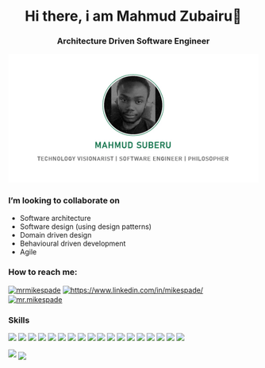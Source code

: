 <h1 align="center">Hi there, i am Mahmud Zubairu👋</h1> 
<h3 align="center">Architecture Driven Software Engineer</h3>
<p align="center" style="margin-bottom: 0;"><img src="https://github.com/merhmood/merhmood/blob/main/githubprof-100.jpg?raw=true"></p>

<h3>I’m looking to collaborate on</h3>
<ul>
<li>Software architecture</li>
<li>Software design (using design patterns)</li>
<li>Domain driven design</li>
<li>Behavioural driven development</li></li>
<li>Agile</li>
</ul>

<h3 align="left">How to reach me:</h3>
<p align="left">
<a href="https://twitter.com/merh_mood" target="_blank"><img align="center" src="https://raw.githubusercontent.com/rahuldkjain/github-profile-readme-generator/master/src/images/icons/Social/twitter.svg" alt="mrmikespade" height="30" width="40" /></a>
<a href="https://www.linkedin.com/in/mahmud-suberu-684020235/" target="_blank"><img align="center" src="https://raw.githubusercontent.com/rahuldkjain/github-profile-readme-generator/master/src/images/icons/Social/linked-in-alt.svg" alt="https://www.linkedin.com/in/mikespade/" height="30" width="40" /></a>
<a href="https://www.instagram.com/merh_mood/" target="_blank"><img align="center" src="https://raw.githubusercontent.com/rahuldkjain/github-profile-readme-generator/master/src/images/icons/Social/instagram.svg" alt="mr.mikespade" height="30" width="40" /></a>
</p>

<h3>Skills</h3>
<p>
<img src="https://img.shields.io/badge/react-%2320232a.svg?style=for-the-badge&logo=react&logoColor=%2361DAFB"> <img src="https://img.shields.io/badge/redux-%23593d88.svg?style=for-the-badge&logo=redux&logoColor=white"> <img src="https://img.shields.io/badge/node.js-6DA55F?style=for-the-badge&logo=node.js&logoColor=white"> <img src="https://img.shields.io/badge/express.js-%23404d59.svg?style=for-the-badge&logo=express&logoColor=%2361DAFB"> <img src="https://img.shields.io/badge/SASS-hotpink.svg?style=for-the-badge&logo=SASS&logoColor=white"> <img src="https://img.shields.io/badge/vuejs-%2335495e.svg?style=for-the-badge&logo=vuedotjs&logoColor=%234FC08D"> <img src="https://img.shields.io/badge/JWT-black?style=for-the-badge&logo=JSON%20web%20tokens"> <img src="https://img.shields.io/badge/nestjs-%23E0234E.svg?style=for-the-badge&logo=nestjs&logoColor=white"> <img src="https://img.shields.io/badge/typescript-%23007ACC.svg?style=for-the-badge&logo=typescript&logoColor=white"> <img src="https://img.shields.io/badge/c++-%2300599C.svg?style=for-the-badge&logo=c%2B%2B&logoColor=white"> <img src="https://img.shields.io/badge/docker-%230db7ed.svg?style=for-the-badge&logo=docker&logoColor=white"> <img src="https://img.shields.io/badge/github%20actions-%232671E5.svg?style=for-the-badge&logo=githubactions&logoColor=white"> <img src="https://img.shields.io/badge/jenkins-%232C5263.svg?style=for-the-badge&logo=jenkins&logoColor=white">  <img src="https://img.shields.io/badge/-mocha-%238D6748?style=for-the-badge&logo=mocha&logoColor=white">  <img src="https://img.shields.io/badge/-jest-%23C21325?style=for-the-badge&logo=jest&logoColor=white">  <img src="https://img.shields.io/badge/MongoDB-%234ea94b.svg?style=for-the-badge&logo=mongodb&logoColor=white">  <img src="https://img.shields.io/badge/postgres-%23316192.svg?style=for-the-badge&logo=postgresql&logoColor=white">   <img src="https://img.shields.io/badge/AWS-%23FF9900.svg?style=for-the-badge&logo=amazon-aws&logoColor=white">
</p>

<img src="https://github-readme-stats.vercel.app/api?username=merhmood&show_icons=true&theme=react">
<img align="center" src="https://github-readme-streak-stats.herokuapp.com/?user=merhmood&theme=react"/>

<!--
**merhmood/merhmood** is a ✨ _special_ ✨ repository because its `README.md` (this file) appears on your GitHub profile.

Here are some ideas to get you started:

- 🔭 I’m currently working on ...
- 🌱 I’m currently learning ...
- 👯 I’m looking to collaborate on ...
- 🤔 I’m looking for help with ...
- 💬 Ask me about ...
- 📫 How to reach me: ...
- 😄 Pronouns: ...
- ⚡ Fun fact: ...
-->
